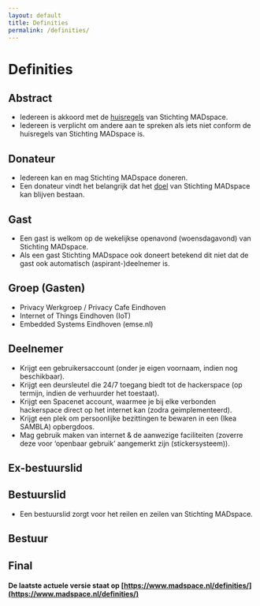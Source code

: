 ```yaml
---
layout: default
title: Definities
permalink: /definities/
---
```


# Definities

## Abstract
* Iedereen is akkoord met de [huisregels](/huisregels/) van Stichting MADspace.
* Iedereen is verplicht om andere aan te spreken als iets niet conform de huisregels van Stichting MADspace is.

## Donateur
* Iedereen kan en mag Stichting MADspace doneren.
* Een donateur vindt het belangrijk dat het [doel](/over/#doel) van Stichting MADspace kan blijven bestaan.

## Gast
* Een gast is welkom op de wekelijkse openavond (woensdagavond) van Stichting MADspace.
* Als een gast Stichting MADspace ook doneert betekend dit niet dat de gast ook automatisch (aspirant-)deelnemer is.

## Groep (Gasten)
* Privacy Werkgroep / Privacy Cafe Eindhoven
* Internet of Things Eindhoven (IoT)
* Embedded Systems Eindhoven (emse.nl)

## Deelnemer
* Krijgt een gebruikersaccount (onder je eigen voornaam, indien nog beschikbaar).
* Krijgt een deursleutel die 24/7 toegang biedt tot de hackerspace (op termijn, indien de verhuurder het toestaat).
* Krijgt een Spacenet account, waarmee je bij elke verbonden hackerspace direct op het internet kan (zodra geimplementeerd).
* Krijgt een plek om persoonlijke bezittingen te bewaren in een (Ikea SAMBLA) opbergdoos.
* Mag gebruik maken van internet & de aanwezige faciliteiten (zoverre deze voor ‘openbaar gebruik’ aangemerkt zijn (stickersysteem)).

## Ex-bestuurslid

## Bestuurslid
* Een bestuurslid zorgt voor het reilen en zeilen van Stichting MADspace.

## Bestuur

## Final

#### De laatste actuele versie staat op [https://www.madspace.nl/definities/](https://www.madspace.nl/definities/)

